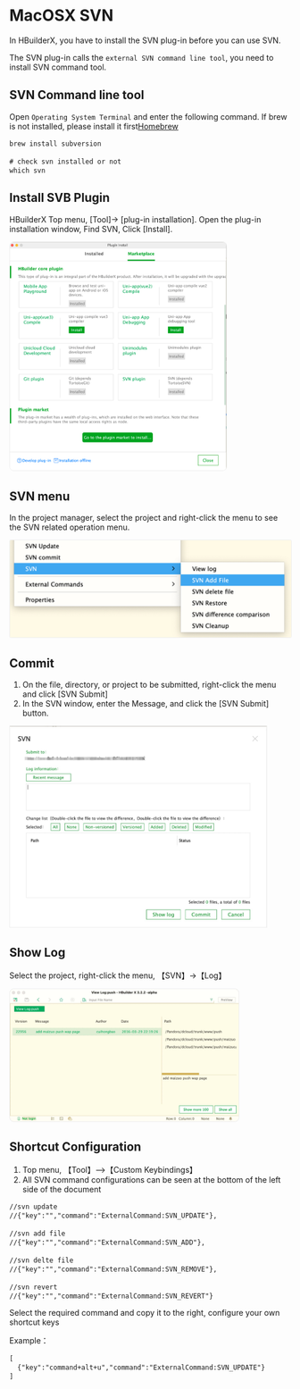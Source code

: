# MacOSX SVN

In HBuilderX, you have to install the SVN plug-in before you can use SVN.

The SVN plug-in calls the `external SVN command line tool`, you need to install SVN command tool.

## SVN Command line tool

Open `Operating System Terminal` and enter the following command. If brew is not installed, please install it first[Homebrew](https://brew.sh/index_zh-cn)

```
brew install subversion

# check svn installed or not
which svn
```

## Install SVB Plugin

HBuilderX Top menu, [Tool]-> [plug-in installation]. Open the plug-in installation window, Find SVN, Click [Install].

<img src="/static/snapshots/tutorial/source_control/plugin_macosx_en.png" style="zoom:40%; border-radius: 20px;border: 1px solid #eee;" />

## SVN menu

In the project manager, select the project and right-click the menu to see the SVN related operation menu. 

<img src="/static/snapshots/tutorial/source_control/svn_macosx_menu_en.png" style="zoom:50%;border-radius: 5px;border: 1px solid #eee;" />

## Commit

1. On the file, directory, or project to be submitted, right-click the menu and click [SVN Submit]
2. In the SVN window, enter the Message, and click the [SVN Submit] button.

<img src="/static/snapshots/tutorial/source_control/svn_macosx_ci_en.jpg" style="zoom:45%; border: 1px solid #eee;" />

## Show Log

Select the project, right-click the menu,  【SVN】->【Log】

<img src="/static/snapshots/tutorial/source_control/svn_macosx_log_en.jpg" style="zoom:40%; border: 1px solid #eee;border-radius: 20px;" />

## Shortcut Configuration

1. Top menu, 【Tool】-->【Custom Keybindings】
2. All SVN command configurations can be seen at the bottom of the left side of the document

```
//svn update
//{"key":"","command":"ExternalCommand:SVN_UPDATE"},

//svn add file
//{"key":"","command":"ExternalCommand:SVN_ADD"},

//svn delte file
//{"key":"","command":"ExternalCommand:SVN_REMOVE"},

//svn revert
//{"key":"","command":"ExternalCommand:SVN_REVERT"}
```

Select the required command and copy it to the right, configure your own shortcut keys

Example：
```
[  
  {"key":"command+alt+u","command":"ExternalCommand:SVN_UPDATE"}
]
```
